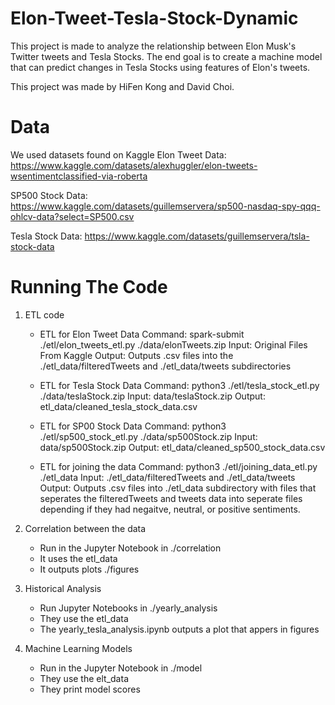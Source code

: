# Elon-Tweet-Tesla-Stock-Dynamic

This project is made to analyze the relationship between Elon Musk's Twitter tweets and
Tesla Stocks. The end goal is to create a machine model that can predict changes in Tesla Stocks
using features of Elon's tweets.

This project was made by HiFen Kong and David Choi.

# Data

We used datasets found on Kaggle
Elon Tweet Data: https://www.kaggle.com/datasets/alexhuggler/elon-tweets-wsentimentclassified-via-roberta

SP500 Stock Data: https://www.kaggle.com/datasets/guillemservera/sp500-nasdaq-spy-qqq-ohlcv-data?select=SP500.csv

Tesla Stock Data: https://www.kaggle.com/datasets/guillemservera/tsla-stock-data

# Running The Code

1. ETL code

   - ETL for Elon Tweet Data
     Command: spark-submit ./etl/elon_tweets_etl.py ./data/elonTweets.zip
     Input: Original Files From Kaggle
     Output: Outputs .csv files into the ./etl_data/filteredTweets and ./etl_data/tweets subdirectories
     
   - ETL for Tesla Stock Data
     Command: python3 ./etl/tesla_stock_etl.py ./data/teslaStock.zip
     Input: data/teslaStock.zip
     Output: etl_data/cleaned_tesla_stock_data.csv

   - ETL for SP00 Stock Data
     Command: python3 ./etl/sp500_stock_etl.py ./data/sp500Stock.zip
     Input: data/sp500Stock.zip
     Output: etl_data/cleaned_sp500_stock_data.csv
     
   - ETL for joining the data
     Command: python3 ./etl/joining_data_etl.py ./etl_data
     Input: ./etl_data/filteredTweets and ./etl_data/tweets
     Output: Outputs .csv files into ./etl_data subdirectory with files that seperates the filteredTweets and tweets data into seperate files depending if they had negaitve, neutral, or 
     positive sentiments.

2. Correlation between the data

   - Run in the Jupyter Notebook in ./correlation
   - It uses the etl_data
   - It outputs plots ./figures

3. Historical Analysis

   - Run Jupyter Notebooks in ./yearly_analysis
   - They use the etl_data
   - The yearly_tesla_analysis.ipynb outputs a plot that appers in figures
   
4. Machine Learning Models

   - Run in the Jupyter Notebook in ./model
   - They use the elt_data
   - They print model scores
